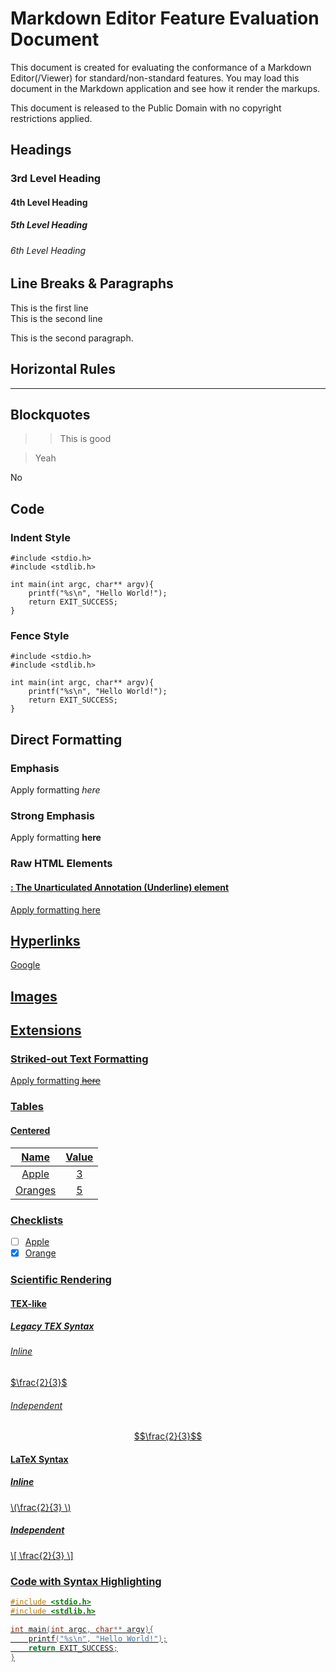 # Markdown Editor Feature Evaluation Document
This document is created for evaluating the conformance of a Markdown Editor(/Viewer) for standard/non-standard features.  You may load this document in the Markdown application and see how it render the markups.

This document is released to the Public Domain with no copyright restrictions applied.

## Headings
### 3rd Level Heading
#### 4th Level Heading
##### 5th Level Heading
###### 6th Level Heading

## Line Breaks & Paragraphs
This is the first line  
This is the second line

This is the second paragraph.

## Horizontal Rules
---

## Blockquotes
> > This is good

> Yeah

No

## Code
### Indent Style
    #include <stdio.h>
    #include <stdlib.h>
    
    int main(int argc, char** argv){
        printf("%s\n", "Hello World!");
        return EXIT_SUCCESS;
    }

### Fence Style
```
#include <stdio.h>
#include <stdlib.h>

int main(int argc, char** argv){
    printf("%s\n", "Hello World!");
    return EXIT_SUCCESS;
}
```

## Direct Formatting
### Emphasis
Apply formatting *here*

### Strong Emphasis
Apply formatting **here**

### Raw HTML Elements
#### <u>: The Unarticulated Annotation (Underline) element
Apply formatting <u>here</u>

## Hyperlinks
[Google](https://google.com)

## Images

## Extensions
### Striked-out Text Formatting
Apply formatting ~~here~~

### Tables
#### Centered
| Name | Value |
| :-: | :-: |
| Apple | 3 |
| Oranges | 5 |

### Checklists
* [ ] Apple
* [x] Orange

### Scientific Rendering
#### TEX-like
##### Legacy TEX Syntax
###### Inline
$\frac{2}{3}$

###### Independent
$$\frac{2}{3}$$

#### LaTeX Syntax
##### Inline
\\(\frac{2}{3} \\)

##### Independent
\\[ \frac{2}{3} \\]

### Code with Syntax Highlighting
```c
#include <stdio.h>
#include <stdlib.h>

int main(int argc, char** argv){
    printf("%s\n", "Hello World!");
    return EXIT_SUCCESS;
}
```
 
